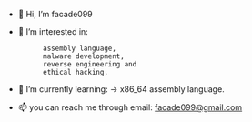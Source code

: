 - 👋 Hi, I’m facade099
- 👀 I’m interested in:	

			assembly language,
			malware development, 
			reverse engineering and 
			ethical hacking.
- 🌱 I’m currently learning: 
	-> x86_64 assembly language.
- 📫 you can reach me through email: facade099@gmail.com

<!---
facade099/facade099 is a ✨ special ✨ repository because its `README.md` (this file) appears on your GitHub profile.
You can click the Preview link to take a look at your changes.
--->
